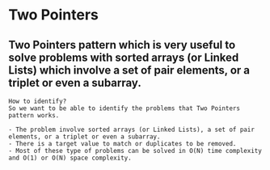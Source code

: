 # Two Pointers

## Two Pointers pattern which is very useful to solve problems with sorted arrays (or Linked Lists) which involve a set of pair elements, or a triplet or even a subarray.

```
How to identify?
So we want to be able to identify the problems that Two Pointers pattern works.

- The problem involve sorted arrays (or Linked Lists), a set of pair elements, or a triplet or even a subarray.
- There is a target value to match or duplicates to be removed.
- Most of these type of problems can be solved in O(N) time complexity and O(1) or O(N) space complexity.
```
